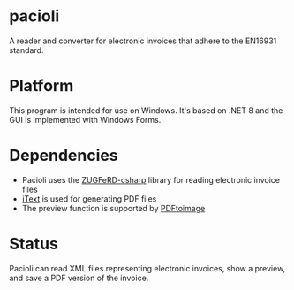 # pacioli
A reader and converter for electronic invoices that adhere to the EN16931 standard.

# Platform
This program is intended for use on Windows. It's based on .NET 8 and the GUI is implemented with Windows Forms.

# Dependencies
* Pacioli uses the [ZUGFeRD-csharp](https://github.com/stephanstapel/ZUGFeRD-csharp) library for reading electronic invoice files
* [iText](https://itextpdf.com/) is used for generating PDF files
* The preview function is supported by [PDFtoimage](https://github.com/sungaila/PDFtoImage) 

# Status
Pacioli can read XML files representing electronic invoices, show a preview, and save a PDF version of the invoice.
